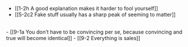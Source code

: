 - [[1-2h A good explanation makes it harder to fool yourself]]
- [[5-2c2 Fake stuff usually has a sharp peak of seeming to matter]]
<br>
- [[9-1a You don’t have to be convincing per se, because convincing and true will become identical]]
- [[9-2 Everything is sales]]
